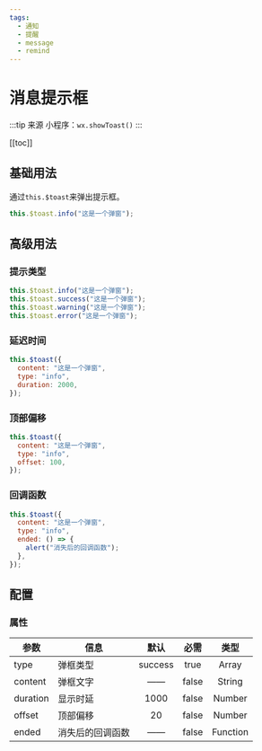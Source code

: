 ```yaml
---
tags:
  - 通知
  - 提醒
  - message
  - remind
---
```


# 消息提示框

:::tip 来源
小程序：`wx.showToast()`
:::

[[toc]]

## 基础用法

通过`this.$toast`来弹出提示框。

<com-show>

```js
this.$toast.info("这是一个弹窗");
```

  <template v-slot:show>
    <com-button @click="test">提示框</com-button>
  </template>
</com-show>

## 高级用法

### 提示类型

<com-show>

```js
this.$toast.info("这是一个弹窗");
this.$toast.success("这是一个弹窗");
this.$toast.warning("这是一个弹窗");
this.$toast.error("这是一个弹窗");
```

  <template v-slot:show>
    <com-button @click="test1">提示框</com-button>
  </template>
</com-show>

### 延迟时间

<com-show>

```js
this.$toast({
  content: "这是一个弹窗",
  type: "info",
  duration: 2000,
});
```

  <template v-slot:show>
    <com-button @click="test2">提示框</com-button>
  </template>
</com-show>

### 顶部偏移

<com-show>

```js
this.$toast({
  content: "这是一个弹窗",
  type: "info",
  offset: 100,
});
```

  <template v-slot:show>
    <com-button @click="test3">提示框</com-button>
  </template>
</com-show>

### 回调函数

<com-show>

```js
this.$toast({
  content: "这是一个弹窗",
  type: "info",
  ended: () => {
    alert("消失后的回调函数");
  },
});
```

  <template v-slot:show>
    <com-button @click="test4">提示框</com-button>
  </template>
</com-show>

## 配置

### 属性

| 参数     | 信息             |  默认   | 必需  |   类型   |
| -------- | ---------------- | :-----: | :---: | :------: |
| type     | 弹框类型         | success | true  |  Array   |
| content  | 弹框文字         |   ——    | false |  String  |
| duration | 显示时延         |  1000   | false |  Number  |
| offset   | 顶部偏移         |   20    | false |  Number  |
| ended    | 消失后的回调函数 |   ——    | false | Function |

<script>
export default {
  methods:{
    test(){
      this.$toast.info("这是一个弹窗");
    },
    test1(){
      this.$toast.info("这是一个弹窗");
      this.$toast.success("这是一个弹窗");
      this.$toast.warning("这是一个弹窗");
      this.$toast.error("这是一个弹窗");
    },
    test2(){
      this.$toast({
        content:"这是一个弹窗",
        type:"info",
        duration:2000,
      });
    },
    test3(){
      this.$toast({
        content:"这是一个弹窗",
        type:"info",
        offset:100,
      });  
    },
    test4(){
      this.$toast({
        content:"这是一个弹窗",
        type:"info",
        ended: () => {
          alert("回调函数");
        },
      });
    }
  }
}
</script>

